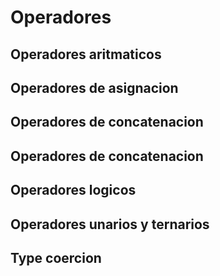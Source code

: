 # Operadores


## Operadores aritmaticos 


## Operadores de asignacion


## Operadores de concatenacion


## Operadores de concatenacion


## Operadores logicos 


## Operadores unarios y ternarios


## Type coercion 
